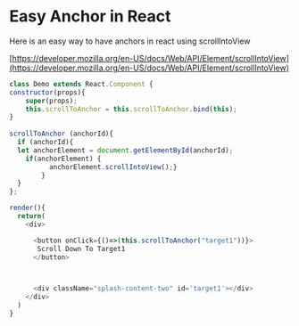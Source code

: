 # Easy Anchor in React

Here is an easy way to have anchors in react using scrollIntoView

[https://developer.mozilla.org/en-US/docs/Web/API/Element/scrollIntoView](https://developer.mozilla.org/en-US/docs/Web/API/Element/scrollIntoView)



```javascript
class Demo extends React.Component {
constructor(props){
    super(props);
    this.scrollToAnchor = this.scrollToAnchor.bind(this);
}
  
scrollToAnchor (anchorId){
  if (anchorId){   
  let anchorElement = document.getElementById(anchorId);
    if(anchorElement) {       
		  anchorElement.scrollIntoView();}
		}
  }
};

render(){
  return(
    <div>

      <button onClick={()=>(this.scrollToAnchor("target1"))}>
       Scroll Down To Target1
      </button>



      <div className="splash-content-two" id='target1'></div>
    </div>
  )
}
```

